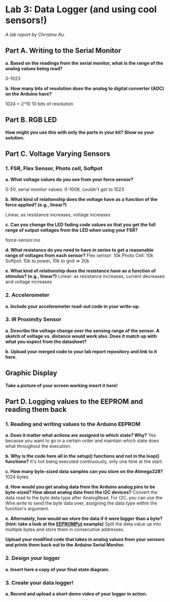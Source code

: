 # Lab 3: Data Logger (and using cool sensors!)

*A lab report by Christine Ku.*

## Part A.  Writing to the Serial Monitor
 
**a. Based on the readings from the serial monitor, what is the range of the analog values being read?**

0-1023
 
**b. How many bits of resolution does the analog to digital converter (ADC) on the Arduino have?**

1024 = 2^10
10 bits of resolution

## Part B. RGB LED

**How might you use this with only the parts in your kit? Show us your solution.**

## Part C. Voltage Varying Sensors 
 
### 1. FSR, Flex Sensor, Photo cell, Softpot

**a. What voltage values do you see from your force sensor?**

0-5V, serial monitor values: 0-1008, couldn't get to 1023

**b. What kind of relationship does the voltage have as a function of the force applied? (e.g., linear?)**

Linear, as resistance increases, voltage increases

**c. Can you change the LED fading code values so that you get the full range of output voltages from the LED when using your FSR?**

force-sensor.ino

**d. What resistance do you need to have in series to get a reasonable range of voltages from each sensor?**
Flex sensor: 10k
Photo Cell: 10k
Softpot: 10k to power, 10k to gnd => 20k

**e. What kind of relationship does the resistance have as a function of stimulus? (e.g., linear?)**
Linear: as resistance increases, current decreases and voltage increases
### 2. Accelerometer
 
**a. Include your accelerometer read-out code in your write-up.**

### 3. IR Proximity Sensor

**a. Describe the voltage change over the sensing range of the sensor. A sketch of voltage vs. distance would work also. Does it match up with what you expect from the datasheet?**

**b. Upload your merged code to your lab report repository and link to it here.**

## Graphic Display

**Take a picture of your screen working insert it here!**

## Part D. Logging values to the EEPROM and reading them back
 
### 1. Reading and writing values to the Arduino EEPROM

**a. Does it matter what actions are assigned to which state? Why?**
Yes because you want to go in a certain order and maintain which state does what throughout the execution. 

**b. Why is the code here all in the setup() functions and not in the loop() functions?**
It's not being executed continuously, only one time at the start.

**c. How many byte-sized data samples can you store on the Atmega328?**
1024 bytes

**d. How would you get analog data from the Arduino analog pins to be byte-sized? How about analog data from the I2C devices?**
Convert the data read to the byte data type after AnalogRead. For I2C, you can use the Wire.write to send the byte data over, assigning the data type within the function's argument.

**e. Alternately, how would we store the data if it were bigger than a byte? (hint: take a look at the [EEPROMPut](https://www.arduino.cc/en/Reference/EEPROMPut) example)**
Split the data value up into multiple bytes and store them in consecutive addresses. 

**Upload your modified code that takes in analog values from your sensors and prints them back out to the Arduino Serial Monitor.**

### 2. Design your logger
 
**a. Insert here a copy of your final state diagram.**

### 3. Create your data logger!
 
**a. Record and upload a short demo video of your logger in action.**
